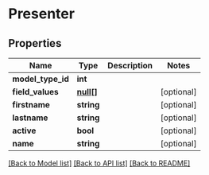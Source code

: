 # Presenter

## Properties
Name | Type | Description | Notes
------------ | ------------- | ------------- | -------------
**model_type_id** | **int** |  | 
**field_values** | [**null[]**](.md) |  | [optional] 
**firstname** | **string** |  | [optional] 
**lastname** | **string** |  | [optional] 
**active** | **bool** |  | [optional] 
**name** | **string** |  | [optional] 

[[Back to Model list]](../README.md#documentation-for-models) [[Back to API list]](../README.md#documentation-for-api-endpoints) [[Back to README]](../README.md)


